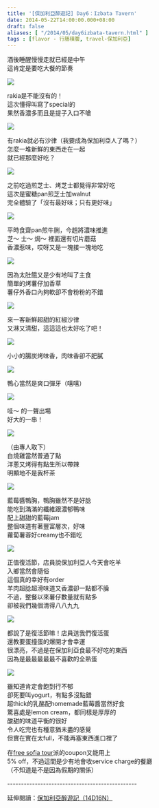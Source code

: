 ```yaml
---
title: '[保加利亞醉遊記] Day6：Izbata Tavern'
date: 2014-05-22T14:00:00.000+08:00
draft: false
aliases: [ "/2014/05/day6izbata-tavern.html" ]
tags : [flavor - 行膳積腹, travel-保加利亞]
---
```


酒後睡醒慢慢走就已經是中午  
這肯定是要吃大餐的節奏  

![](/images/bulgaria6a1.jpg)

rakia是不能沒有的！  
這次懂得叫寫了special的  
果然香濃多而且是提子入口不嗆  

![](/images/bulgaria6a2.jpg)

有rakia就必有沙律（我要成為保加利亞人了嗎？）  
怎麼一堆新鮮的東西走在一起  
就已經那麼好吃？  

![](/images/bulgaria6a3.jpg)

之前吃過煎芝士、烤芝士都覺得非常好吃  
這次是蜜糖pan煎芝士加walnut  
完全體驗了「沒有最好味；只有更好味」  

![](/images/bulgaria6a4.jpg)

平時食齋pan煎牛脷，今趟將濃味推進  
芝～ 士～ 焗～ 裡面還有切片蘑菇  
香濃惹味，哎呀又是一塊接一塊地吃  

![](/images/bulgaria6a5.jpg)

因為太肚餓又是少有地叫了主食  
簡單的烤薯仔加香草  
薯仔外香口內夠軟卻不會粉粉的不錯  

![](/images/bulgaria6a6.jpg)

來一客新鮮超甜的紅椒沙律  
又淋又清甜，這這這也太好吃了吧！  

![](/images/bulgaria6a7.jpg)

小小的腸炭烤味香，肉味香卻不肥膩  

![](/images/bulgaria6a8.jpg)

鴨心當然是爽口彈牙（嘻嘻）  

![](/images/bulgaria6a9.jpg)

哇～ 的一聲出場  
好大的一串！  

![](/images/bulgaria6a10.jpg)

（由專人取下）  
白燒雞當然普通了點  
洋蔥又烤得有點生所以帶辣  
明顯地不是我杯茶  

![](/images/bulgaria6a11.jpg)

藍莓醬鴨胸，鴨胸雖然不是好腍  
能吃到滿滿的纖維跟濃郁鴨味  
配上甜甜的藍莓jam  
整個味道有著豐富層次，好味  
蘿蔔薯蓉好creamy也不錯吃  

![](/images/bulgaria6a12.jpg)

正值復活節，店員說保加利亞人今天會吃羊  
入鄉當然會隨俗  
這個真的幸好有order  
羊肉超腍超滑味道又香濃卻一點都不臊  
不過，整餐以來薯仔數量就有點多  
卻被我們幾個清得八八九九  

![](/images/bulgaria6a13.jpg)

都說了是復活節嘛！店員送我們復活蛋  
還教要蛋撞蛋的爆開才會幸運  
很漂亮，不過是在保加利亞食最不好吃的東西  
因為是最最最最最不喜歡的全熟蛋  

![](/images/bulgaria6a14.jpg)

雖知道肯定會飽到行不郁  
卻死要叫yogurt，有點多沒點錯  
超thick的乳酪配homemade藍莓醬當然好食  
驚喜處是lemon cream，都同樣是厚厚的  
酸甜的味道平衡的很好  
令人吃完也有種意猶未盡的感覺  
但實在實在太full，不能再塞東西進口裡了  
  
在[free sofia tour](https://hidie.net/bulgaria3h/)派的coupon又能用上  
5% off，不過這間是少有地會收service charge的餐廳  
（不知道是不是因為假期的關係）  
  
\-----------------------------------------------  
  
延伸閱讀：[保加利亞醉遊記（14D16N）](https://hidie.net/bulgaria14d16n/)
